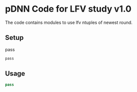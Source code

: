 # pDNN Code for LFV study v1.0

The code contains modules to use lfv ntuples of newest round.

## Setup

pass

```bash
pass
```

## Usage

```python
pass
```
